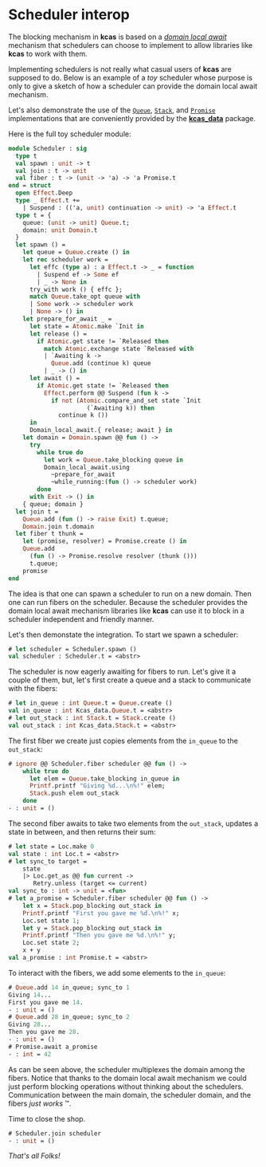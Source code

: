 # Scheduler interop

The blocking mechanism in **kcas** is based on a
[_domain local await_](https://github.com/ocaml-multicore/domain-local-await)
mechanism that schedulers can choose to implement to allow libraries like
**kcas** to work with them.

Implementing schedulers is not really what casual users of **kcas** are supposed
to do. Below is an example of a _toy_ scheduler whose purpose is only to give a
sketch of how a scheduler can provide the domain local await mechanism.

Let's also demonstrate the use of the
[`Queue`](https://ocaml-multicore.github.io/kcas/doc/kcas_data/Kcas_data/Queue/index.html),
[`Stack`](https://ocaml-multicore.github.io/kcas/doc/kcas_data/Kcas_data/Stack/index.html),
and
[`Promise`](https://ocaml-multicore.github.io/kcas/doc/kcas_data/Kcas_data/Promise/index.html)
implementations that are conveniently provided by the
[**kcas_data**](https://ocaml-multicore.github.io/kcas/doc/kcas_data/Kcas_data/index.html)
package.

<!--
```ocaml
# #thread
# #require "kcas_data"
# open Kcas_data
# open Kcas
```
-->

Here is the full toy scheduler module:

```ocaml
module Scheduler : sig
  type t
  val spawn : unit -> t
  val join : t -> unit
  val fiber : t -> (unit -> 'a) -> 'a Promise.t
end = struct
  open Effect.Deep
  type _ Effect.t +=
    | Suspend : (('a, unit) continuation -> unit) -> 'a Effect.t
  type t = {
    queue: (unit -> unit) Queue.t;
    domain: unit Domain.t
  }
  let spawn () =
    let queue = Queue.create () in
    let rec scheduler work =
      let effc (type a) : a Effect.t -> _ = function
        | Suspend ef -> Some ef
        | _ -> None in
      try_with work () { effc };
      match Queue.take_opt queue with
      | Some work -> scheduler work
      | None -> () in
    let prepare_for_await _ =
      let state = Atomic.make `Init in
      let release () =
        if Atomic.get state != `Released then
          match Atomic.exchange state `Released with
          | `Awaiting k ->
            Queue.add (continue k) queue
          | _ -> () in
      let await () =
        if Atomic.get state != `Released then
          Effect.perform @@ Suspend (fun k ->
            if not (Atomic.compare_and_set state `Init
                      (`Awaiting k)) then
              continue k ())
      in
      Domain_local_await.{ release; await } in
    let domain = Domain.spawn @@ fun () ->
      try
        while true do
          let work = Queue.take_blocking queue in
          Domain_local_await.using
            ~prepare_for_await
            ~while_running:(fun () -> scheduler work)
        done
      with Exit -> () in
    { queue; domain }
  let join t =
    Queue.add (fun () -> raise Exit) t.queue;
    Domain.join t.domain
  let fiber t thunk =
    let (promise, resolver) = Promise.create () in
    Queue.add
      (fun () -> Promise.resolve resolver (thunk ()))
      t.queue;
    promise
end
```

The idea is that one can spawn a scheduler to run on a new domain. Then one can
run fibers on the scheduler. Because the scheduler provides the domain local
await mechanism libraries like **kcas** can use it to block in a scheduler
independent and friendly manner.

Let's then demonstate the integration. To start we spawn a scheduler:

```ocaml
# let scheduler = Scheduler.spawn ()
val scheduler : Scheduler.t = <abstr>
```

The scheduler is now eagerly awaiting for fibers to run. Let's give it a couple
of them, but, let's first create a queue and a stack to communicate with the
fibers:

```ocaml
# let in_queue : int Queue.t = Queue.create ()
val in_queue : int Kcas_data.Queue.t = <abstr>
# let out_stack : int Stack.t = Stack.create ()
val out_stack : int Kcas_data.Stack.t = <abstr>
```

The first fiber we create just copies elements from the `in_queue` to the
`out_stack`:

```ocaml
# ignore @@ Scheduler.fiber scheduler @@ fun () ->
    while true do
      let elem = Queue.take_blocking in_queue in
      Printf.printf "Giving %d...\n%!" elem;
      Stack.push elem out_stack
    done
- : unit = ()
```

The second fiber awaits to take two elements from the `out_stack`, updates a
state in between, and then returns their sum:

```ocaml
# let state = Loc.make 0
val state : int Loc.t = <abstr>
# let sync_to target =
    state
    |> Loc.get_as @@ fun current ->
       Retry.unless (target <= current)
val sync_to : int -> unit = <fun>
# let a_promise = Scheduler.fiber scheduler @@ fun () ->
    let x = Stack.pop_blocking out_stack in
    Printf.printf "First you gave me %d.\n%!" x;
    Loc.set state 1;
    let y = Stack.pop_blocking out_stack in
    Printf.printf "Then you gave me %d.\n%!" y;
    Loc.set state 2;
    x + y
val a_promise : int Promise.t = <abstr>
```

To interact with the fibers, we add some elements to the `in_queue`:

```ocaml
# Queue.add 14 in_queue; sync_to 1
Giving 14...
First you gave me 14.
- : unit = ()
# Queue.add 28 in_queue; sync_to 2
Giving 28...
Then you gave me 28.
- : unit = ()
# Promise.await a_promise
- : int = 42
```

As can be seen above, the scheduler multiplexes the domain among the fibers.
Notice that thanks to the domain local await mechanism we could just perform
blocking operations without thinking about the schedulers. Communication between
the main domain, the scheduler domain, and the fibers _just works_ ™.

Time to close the shop.

```ocaml
# Scheduler.join scheduler
- : unit = ()
```

_That's all Folks!_
